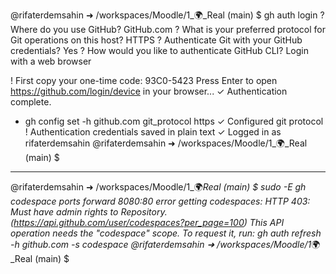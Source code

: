 @rifaterdemsahin ➜ /workspaces/Moodle/1_🌍_Real (main) $ gh auth login
? Where do you use GitHub? GitHub.com
? What is your preferred protocol for Git operations on this host? HTTPS
? Authenticate Git with your GitHub credentials? Yes
? How would you like to authenticate GitHub CLI? Login with a web browser

! First copy your one-time code: 93C0-5423
Press Enter to open https://github.com/login/device in your browser... 
✓ Authentication complete.
- gh config set -h github.com git_protocol https
✓ Configured git protocol
! Authentication credentials saved in plain text
✓ Logged in as rifaterdemsahin
@rifaterdemsahin ➜ /workspaces/Moodle/1_🌍_Real (main) $ 

---

@rifaterdemsahin ➜ /workspaces/Moodle/1_🌍_Real (main) $ sudo -E gh codespace ports forward 8080:80
error getting codespaces: HTTP 403: Must have admin rights to Repository. (https://api.github.com/user/codespaces?per_page=100)
This API operation needs the "codespace" scope. To request it, run:  gh auth refresh -h github.com -s codespace
@rifaterdemsahin ➜ /workspaces/Moodle/1_🌍_Real (main) $ 

